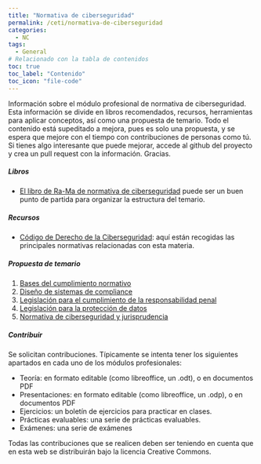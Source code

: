 ```yaml
---
title: "Normativa de ciberseguridad"
permalink: /ceti/normativa-de-ciberseguridad
categories:
  - NC
tags:
  - General
# Relacionado con la tabla de contenidos
toc: true
toc_label: "Contenido"
toc_icon: "file-code"
---
```


Información sobre el módulo profesional de normativa de ciberseguridad. Esta información se divide en libros recomendados, recursos, herramientas para aplicar conceptos, así como una propuesta de temario. Todo el contenido está supeditado a mejora, pues es solo una propuesta, y se espera que mejore con el tiempo con contribuciones de personas como tú. Si tienes algo interesante que puede mejorar, accede al github del proyecto y crea un pull request con la información. Gracias.

##### Libros

- [El libro de Ra-Ma de normativa de ciberseguridad](https://www.ra-ma.es/libro/normativa-de-ciberseguridad_132894/) puede ser un buen punto de partida para organizar la estructura del temario.

##### Recursos

- [Código de Derecho de la Ciberseguridad](https://www.boe.es/biblioteca_juridica/codigos/codigo.php?id=173_Codigo_de_Derecho_de_la_Ciberseguridad&modo=1): aquí están recogidas las principales normativas relacionadas con esta materia.

##### Propuesta de temario

1. [Bases del cumplimiento normativo](/ceti/normativa-de-ciberseguridad/bases-del-cumplimiento-normativo)
2. [Diseño de sistemas de compliance](/ceti/normativa-de-ciberseguridad/diseno-de-sistemas-de-compliance)
3. [Legislación para el cumplimiento de la responsabilidad penal](/ceti/normativa-de-ciberseguridad/legislacion-para-el-cumplimiento-de-la-responsabilidad-penal)
4. [Legislación para la protección de datos](/ceti/normativa-de-ciberseguridad/legislacion-para-la-proteccion-de-datos)
5. [Normativa de ciberseguridad y jurisprudencia](/ceti/normativa-de-ciberseguridad/normativa-de-ciberseguridad-y-jurisprudencia)

##### Contribuir

Se solicitan contribuciones. Típicamente se intenta tener los siguientes apartados en cada uno de los módulos profesionales:

- Teoría: en formato editable (como libreoffice, un .odt), o en documentos PDF
- Presentaciones: en formato editable (como libreoffice, un .odp), o en documentos PDF
- Ejercicios: un boletín de ejercicios para practicar en clases.
- Prácticas evaluables: una serie de prácticas evaluables.
- Exámenes: una serie de exámenes

Todas las contribuciones que se realicen deben ser teniendo en cuenta que en esta web se distribuirán bajo la licencia Creative Commons.
